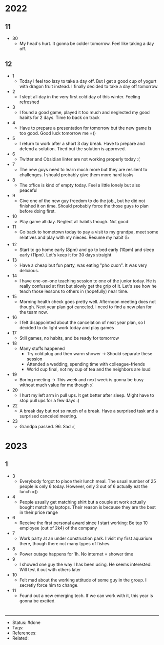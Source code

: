 # 2022

## 11
- 30
	- My head's hurt. It gonna be colder tomorrow. Feel like taking a day off.

## 12
- 1
	- Today I feel too lazy to take a day off. But I get a good cup of yogurt with dragon fruit instead. I finally decided to take a day off tomorrow.
- 2
	- I slept all day in the very first cold day of this winter. Feeling refreshed
- 3
	- I found a good game, played it too much and neglected my good habits for 2 days. Time to back on track
- 4
	- Have to prepare a presentation for tomorrow but the new game is too good. Good luck tomorrow me =))
- 5
	- I return to work after a short 3 day break. Have to prepare and defend a solution. Tired but the solution is approved.
- 6
	- Twitter and Obsidian linter are not working properly today :(
- 7
	- The new guys need to learn much more but they are resilient to challenges. I should probably give them more hard tasks
- 8
	- The office is kind of empty today. Feel a little lonely but also peaceful
- 9
	- Give one of the new guy freedom to do the job,, but he did not finished it on time. Should probably force the those guys to plan before doing first.
- 10
	- Play game all day. Neglect all habits though. Not good
- 11
	- Go back to hometown today to pay a visit to my grandpa, meet some relatives and play with my nieces. Resume my habit 👍
- 12
	- Start to go home early (8pm) and go to bed early (10pm) and sleep early (11pm). Let's keep it for 30 days straight
- 13
	- Have a cheap but fun party, was eating "pho cuon". It was very delicious.
- 14
	- I have one-on-one teaching session to one of the junior today. He is really confused at first but slowly get the grip of it. Let's see how he teach those lessons to others in (hopefully) near time.
- 15
	- Morning health check goes pretty well. Afternoon meeting does not though. Next year plan got canceled. I need to find a new plan for the team now.
- 16
	- I felt disappointed about the cancelation of next year plan, so I decided to do light work today and play games
- 17
	- Still games, no habits, and be ready for tomorrow
- 18
	- Many stuffs happened
		- Try cold plug and then warm shower -> Should separate these session
		- Attended a wedding, spending time with colleague-friends
		- World cup final, not my cup of tea and the neighbors are loud
- 19
	- Boring meeting -> This week and next week is gonna be busy without much value for me though :(
- 20
	- I hurt my left arm in pull ups. It get better after sleep. Might have to stop pull ups for a few days :(
- 22
	- A break day but not so much of a break. Have a surprised task and a surprised canceled meeting.
- 23
	- Grandpa passed. 96. Sad :(

# 2023

## 1
- 3
	- Everybody forgot to place their lunch meal. The usual number of 25 people is only 6 today. However, only 3 out of 6 actually eat the lunch =))
- 4
	- People usually get matching shirt but a couple at work actually bought matching laptops. Their reason is because they are the best in their price range
- 6
	- Receive the first personal award since I start working: Be top 10 employee (out of 2k4) of the company
- 7
	- Work party at an under construction park. I visit my first aquarium there, though there not many types of fishes
- 8
	- Power outage happens for 1h. No internet = shower time
- 9
	- I showed one guy the way I has been using. He seems interested. Will test it out with others later
- 10
	- Felt mad about the working attitude of some guy in the group. I secretly force him to change.
- 11
	- Found out a new emerging tech. If we can work with it, this year is gonna be excited.

#
---
- Status: #done
- Tags:
- References:
- Related:
